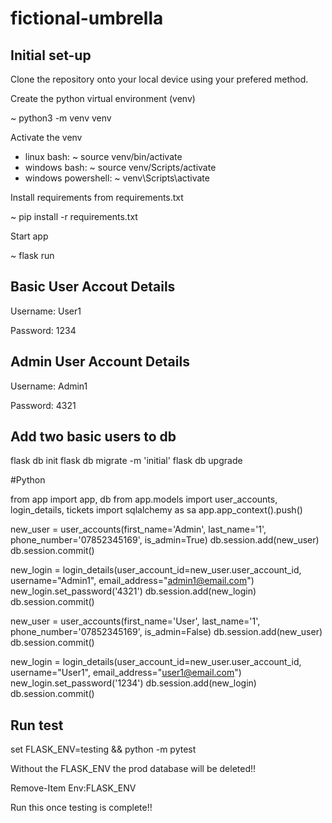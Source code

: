 # fictional-umbrella

## Initial set-up

Clone the repository onto your local device using your prefered method.

Create the python virtual environment (venv)

~ python3 -m venv venv

Activate the venv

- linux bash:           ~ source venv/bin/activate
- windows bash:         ~ source venv/Scripts/activate
- windows powershell:   ~ venv\Scripts\activate

Install requirements from requirements.txt

~ pip install -r requirements.txt

Start app

~ flask run

## Basic User Accout Details

Username: User1

Password: 1234

## Admin User Account Details

Username: Admin1

Password: 4321

## Add two basic users to db

flask db init
flask db migrate -m 'initial'
flask db upgrade

#Python

from app import app, db
from app.models import user_accounts, login_details, tickets
import sqlalchemy as sa
app.app_context().push()

new_user = user_accounts(first_name='Admin', last_name='1', phone_number='07852345169', is_admin=True)
db.session.add(new_user)
db.session.commit()

new_login = login_details(user_account_id=new_user.user_account_id, username="Admin1", email_address="admin1@email.com")
new_login.set_password('4321')
db.session.add(new_login)
db.session.commit()

new_user = user_accounts(first_name='User', last_name='1', phone_number='07852345169', is_admin=False)
db.session.add(new_user)
db.session.commit()

new_login = login_details(user_account_id=new_user.user_account_id, username="User1", email_address="user1@email.com")
new_login.set_password('1234')
db.session.add(new_login)
db.session.commit()

## Run test

set FLASK_ENV=testing && python -m pytest

Without the FLASK_ENV the prod database will be deleted!!

Remove-Item Env:FLASK_ENV

Run this once testing is complete!!